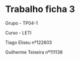 # Trabalho ficha 3

Grupo - TP04-1

Curso - LETI

Tiago Eliseu  nº122603

Guilherme Teixeira  nº111138

